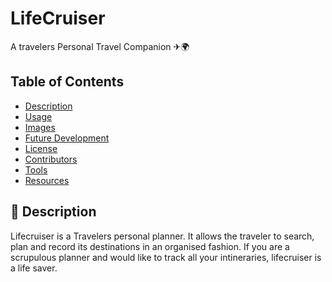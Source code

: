 # LifeCruiser
A travelers Personal Travel Companion ✈🌍

## Table of Contents
* [Description](#-description)
* [Usage](#-usage)
* [Images](#-images)
* [Future Development](#-future-development)
* [License](#-license)
* [Contributors](#-contributors)
* [Tools](#-tools)
* [Resources](#-resources)

## 📝 Description
Lifecruiser is a Travelers personal planner. It allows the traveler to search, plan and record its destinations in an organised fashion. If you are a scrupulous planner and would like to track all your intineraries, lifecruiser is a life saver.